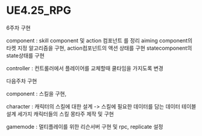 # UE4.25_RPG

6주차 구현

component : skill component 및 action 컴포넌트 를 정리 aiming component의 타켓 지정 알고리즘을 구현, action컴포넌트의 액션 상태를 구현 statecomponent의 state상태를 구현

controller : 컨트롤러에서 플레이어를 교체할때 쿨타임을 가지도록 변경

다음주차 구현

component : 스킬을 구현,

character : 캐릭터의 스킬에 대한 설계 -> 스킬에 필요한 데이터를 담는 데이터 테이블 설계 세가지 캐릭터들의 스킬 몽타주 제작 및 구현

gamemode : 멀티플레이를 위한 리슨서버 구현 및 rpc, replicate 설정